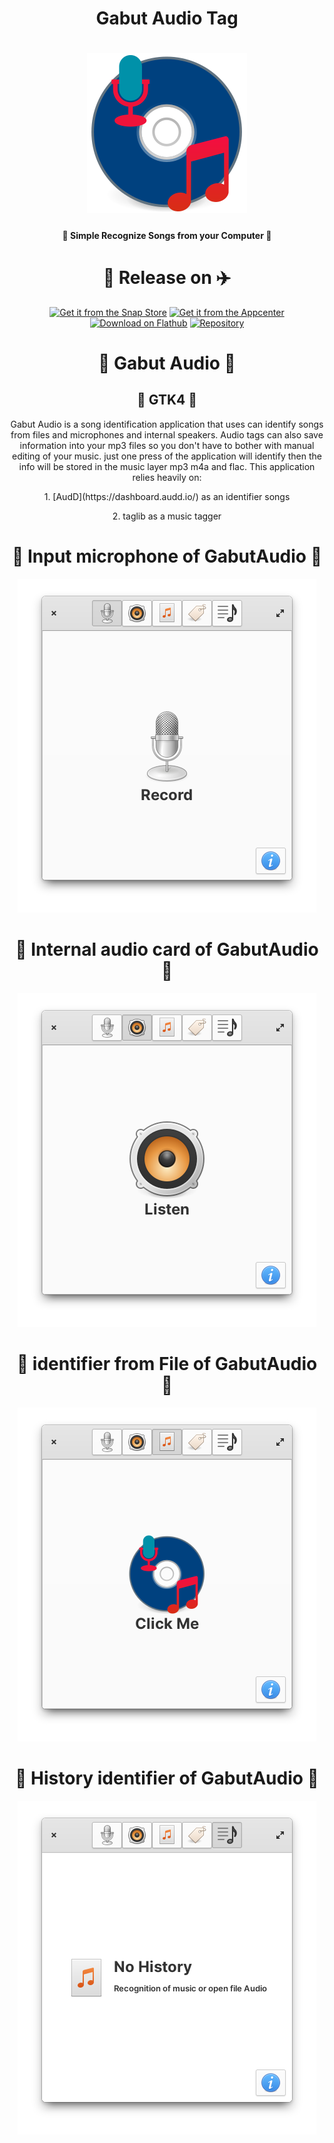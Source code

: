 <h1 align="center"> Gabut Audio Tag </h1>
<h1 align="center">
    <img src="data/icons/128/com.github.gabutakut.gabutaudio.svg" alt="Gabut Download Manager">
</h1>
<h4 align="center">🌟 Simple Recognize Songs from your Computer 💫</h4>
<h1 align="center">🚀 Release on ✈️</h1>
<p align="center">
    <a href="https://snapcraft.io/gabutaudio"><img
            alt="Get it from the Snap Store" src="https://snapcraft.io/static/images/badges/en/snap-store-black.svg" /></a>
    <a href="https://appcenter.elementary.io/com.github.gabutakut.gabutaudio"><img
            src="https://appcenter.elementary.io/badge.svg" alt="Get it from the Appcenter"></a>
    <a href="https://flathub.org/apps/details/com.github.gabutakut.gabutaudio"><img
            src="https://flathub.org/assets/badges/flathub-badge-en.svg" width="160" alt="Download on Flathub"></a>
    <a href="https://launchpad.net/~torik-habib/+archive/ubuntu/gabutaudio"><img
            src="https://launchpad.net/@@/launchpad-logo-and-name.png" alt="Repository"></a>
</p>



<h1 align="center">🤖 Gabut Audio 🤖</h1>
<h2 align="center">🤖 GTK4 🤖</h2>
<p align="center">
Gabut Audio is a song identification application that uses can identify songs from files and microphones and internal speakers. Audio tags can also save information into your mp3 files so you don't have to bother with manual editing of your music. just one press of the application will identify then the info will be stored in the music layer mp3 m4a and flac.
This application relies heavily on:
</p>
<p align="center">
1. [AudD](https://dashboard.audd.io/) as an identifier songs
</p>
<p align="center">
2. taglib as a music tagger
</p>

<h1 align="center">🤩 Input microphone of GabutAudio 🙈</h1>
<p align="center">
    <img src="Screenshot0.png" alt="Home">
</p>
<h1 align="center">🚅 Internal audio card of GabutAudio 🙈</h1>
<p align="center">
    <img src="Screenshot1.png" alt="Home">
</p>
<h1 align="center">🧩 identifier from File of GabutAudio 🙈</h1>
<p align="center">
    <img src="Screenshot2.png" alt="Home">
</p>
<h1 align="center">🏡 History identifier of GabutAudio 🙈</h1>
<p align="center">
    <img src="Screenshot3.png" alt="Home">
</p>
